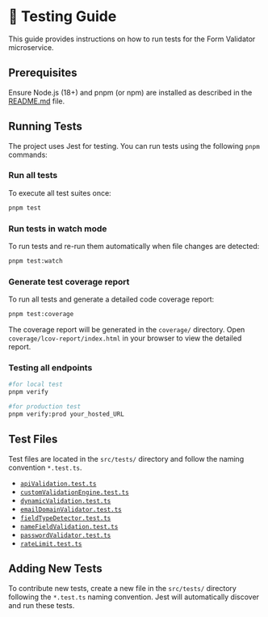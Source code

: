 # 🧪 Testing Guide

This guide provides instructions on how to run tests for the Form Validator microservice.

## Prerequisites

Ensure Node.js (18+) and pnpm (or npm) are installed as described in the [README.md](README.md) file.

## Running Tests

The project uses Jest for testing. You can run tests using the following `pnpm` commands:

### Run all tests

To execute all test suites once:

```bash
pnpm test
```

### Run tests in watch mode

To run tests and re-run them automatically when file changes are detected:

```bash
pnpm test:watch
```

### Generate test coverage report

To run all tests and generate a detailed code coverage report:

```bash
pnpm test:coverage
```

The coverage report will be generated in the `coverage/` directory. Open `coverage/lcov-report/index.html` in your browser to view the detailed report.

### Testing all endpoints
```bash
#for local test
pnpm verify

#for production test
pnpm verify:prod your_hosted_URL

```

## Test Files

Test files are located in the `src/tests/` directory and follow the naming convention `*.test.ts`.

- [`apiValidation.test.ts`](src/tests/apiValidation.test.ts)
- [`customValidationEngine.test.ts`](src/tests/customValidationEngine.test.ts)
- [`dynamicValidation.test.ts`](src/tests/dynamicValidation.test.ts)
- [`emailDomainValidator.test.ts`](src/tests/emailDomainValidator.test.ts)
- [`fieldTypeDetector.test.ts`](src/tests/fieldTypeDetector.test.ts)
- [`nameFieldValidation.test.ts`](src/tests/nameFieldValidation.test.ts)
- [`passwordValidator.test.ts`](src/tests/passwordValidator.test.ts)
- [`rateLimit.test.ts`](src/tests/rateLimit.test.ts)

## Adding New Tests

To contribute new tests, create a new file in the `src/tests/` directory following the `*.test.ts` naming convention. Jest will automatically discover and run these tests.